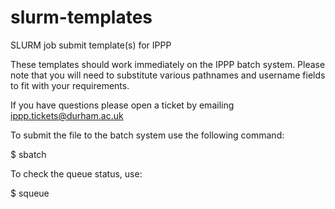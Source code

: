 slurm-templates
===============

SLURM job submit template(s) for IPPP

These templates should work immediately on the IPPP batch system.  Please
note that you will need to substitute various pathnames and username
fields to fit with your requirements.

If you have questions please open a ticket by emailing 
ippp.tickets@durham.ac.uk

To submit the file to the batch system use the following command:

$ sbatch <sbatch file>

To check the queue status, use:

$ squeue
